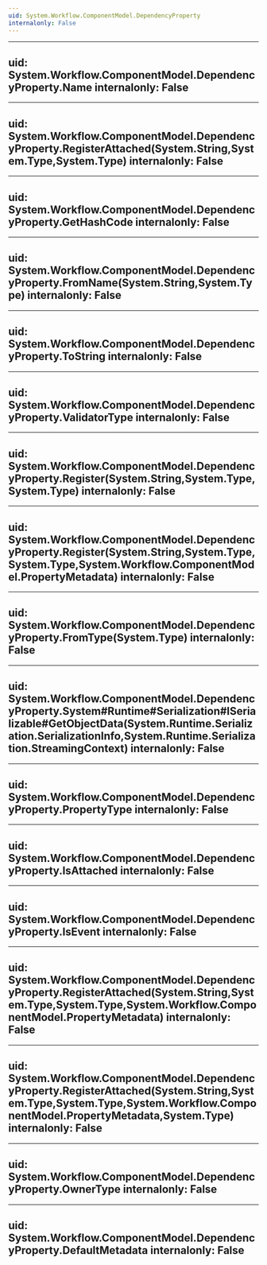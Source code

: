 ```yaml
---
uid: System.Workflow.ComponentModel.DependencyProperty
internalonly: False
---
```


---
uid: System.Workflow.ComponentModel.DependencyProperty.Name
internalonly: False
---

---
uid: System.Workflow.ComponentModel.DependencyProperty.RegisterAttached(System.String,System.Type,System.Type)
internalonly: False
---

---
uid: System.Workflow.ComponentModel.DependencyProperty.GetHashCode
internalonly: False
---

---
uid: System.Workflow.ComponentModel.DependencyProperty.FromName(System.String,System.Type)
internalonly: False
---

---
uid: System.Workflow.ComponentModel.DependencyProperty.ToString
internalonly: False
---

---
uid: System.Workflow.ComponentModel.DependencyProperty.ValidatorType
internalonly: False
---

---
uid: System.Workflow.ComponentModel.DependencyProperty.Register(System.String,System.Type,System.Type)
internalonly: False
---

---
uid: System.Workflow.ComponentModel.DependencyProperty.Register(System.String,System.Type,System.Type,System.Workflow.ComponentModel.PropertyMetadata)
internalonly: False
---

---
uid: System.Workflow.ComponentModel.DependencyProperty.FromType(System.Type)
internalonly: False
---

---
uid: System.Workflow.ComponentModel.DependencyProperty.System#Runtime#Serialization#ISerializable#GetObjectData(System.Runtime.Serialization.SerializationInfo,System.Runtime.Serialization.StreamingContext)
internalonly: False
---

---
uid: System.Workflow.ComponentModel.DependencyProperty.PropertyType
internalonly: False
---

---
uid: System.Workflow.ComponentModel.DependencyProperty.IsAttached
internalonly: False
---

---
uid: System.Workflow.ComponentModel.DependencyProperty.IsEvent
internalonly: False
---

---
uid: System.Workflow.ComponentModel.DependencyProperty.RegisterAttached(System.String,System.Type,System.Type,System.Workflow.ComponentModel.PropertyMetadata)
internalonly: False
---

---
uid: System.Workflow.ComponentModel.DependencyProperty.RegisterAttached(System.String,System.Type,System.Type,System.Workflow.ComponentModel.PropertyMetadata,System.Type)
internalonly: False
---

---
uid: System.Workflow.ComponentModel.DependencyProperty.OwnerType
internalonly: False
---

---
uid: System.Workflow.ComponentModel.DependencyProperty.DefaultMetadata
internalonly: False
---
